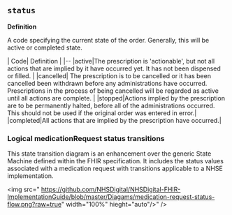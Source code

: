## `status`

<b>Definition</b><br>

A code specifying the current state of the order. Generally, this will be active or completed state.


| Code| Definition | 
|--
|active|The prescription is 'actionable', but not all actions that are implied by it have occurred yet. It has not been dispensed or filled. |
|cancelled| The prescription is to be cancelled or it has been cancelled been withdrawn before any administrations have occurred. Prescriptions in the process of being cancelled will be regarded as active until all actions are complete. |
|stopped|Actions implied by the prescription are to be permanently halted, before all of the administrations occurred. This should not be used if the original order was entered in error.| 
|completed|All actions that are implied by the prescription have occurred.| 


### Logical medicationRequest status transitions
  This state transition diagram is an enhancement over the generic State Machine defined within the FHIR specification. It includes the status values associated with a medication request with transitions applicable to a NHSE implementation.

  &#xD;&#xA;&#xD;&#xA;&lt;img src=&quot;
  https://github.com/NHSDigital/NHSDigital-FHIR-ImplementationGuide/blob/master/Diagams/medication-request-status-flow.png?raw=true&quot; width=&quot;100%&quot; hieght=&quot;auto&quot;/&gt;" />

 ````   

